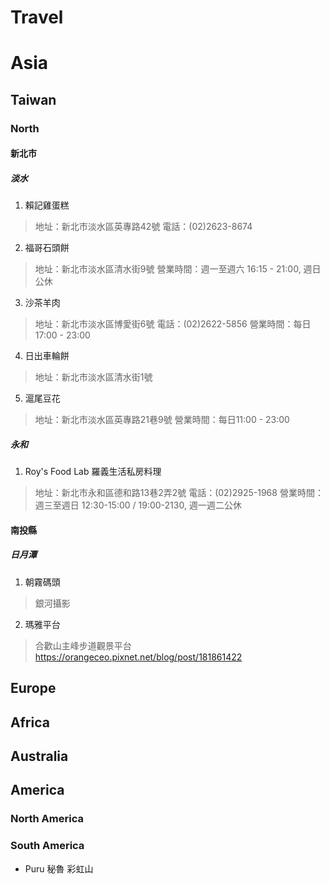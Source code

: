 # Travel

# Asia
## Taiwan
### North
#### 新北市
##### 淡水
1. 賴記雞蛋糕
> 地址：新北市淡水區英專路42號
> 電話：(02)2623-8674
2. 福哥石頭餅
> 地址：新北市淡水區清水街9號
> 營業時間：週一至週六 16:15 - 21:00, 週日公休
3. 沙茶羊肉
> 地址：新北市淡水區博愛街6號
> 電話：(02)2622-5856
> 營業時間：每日17:00 - 23:00
4. 日出車輪餅
> 地址：新北市淡水區清水街1號
5. 滬尾豆花
> 地址：新北市淡水區英專路21巷9號
> 營業時間：每日11:00 - 23:00
##### 永和
1. Roy's Food Lab 羅義生活私房料理
> 地址：新北市永和區德和路13巷2弄2號
> 電話：(02)2925-1968
> 營業時間：週三至週日 12:30-15:00 / 19:00-2130, 週一週二公休
#### 南投縣
##### 日月潭
1. 朝霧碼頭
> 銀河攝影
2. 瑪雅平台
> 合歡山主峰步道觀景平台
> https://orangeceo.pixnet.net/blog/post/181861422


## Europe
## Africa
## Australia
## America
### North America
### South America
+ Puru 秘魯 彩虹山